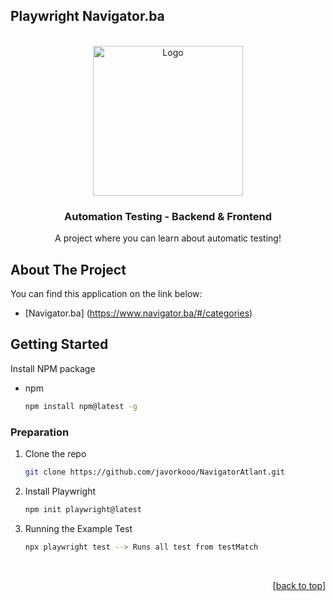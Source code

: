 <div id="top"></div>

## Playwright Navigator.ba


<div id="top"></div>

<br />
<div align="center">
  
<img src="https://pbs.twimg.com/profile_images/1318604600677527552/stk8sqYZ_400x400.png" alt="Logo" width="240" height="240">


  <h3 align="center">Automation Testing - Backend & Frontend</h3>

  <p align="center">
    A project where you can learn about automatic testing!
  </p>
</div>


## About The Project

You can find this application on the link below:
* [Navigator.ba] (https://www.navigator.ba/#/categories)


## Getting Started

Install NPM package
* npm
  ```sh
  npm install npm@latest -g
  ```
### Preparation
1. Clone the repo
   ```sh
   git clone https://github.com/javorkooo/NavigatorAtlant.git
   ```
2. Install Playwright
   ```sh
   npm init playwright@latest
   ```

3. Running the Example Test
   ```sh
   npx playwright test --> Runs all test from testMatch
   ```


<br />
<p align="right">[<a href="#top">back to top</a>]</p>
